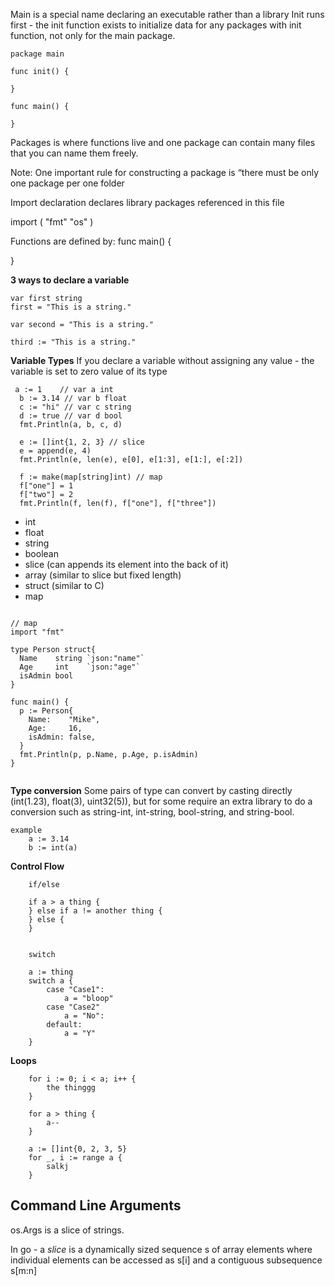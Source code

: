 Main is a special name declaring an executable rather than a library
Init runs first - the init function exists to initialize data for any packages with init function, not only for the main package.

```
package main

func init() {

}

func main() {

}
```

Packages is where functions live and one package can contain many files that you can name them freely.

Note: One important rule for constructing a package is “there must be only one package per one folder


Import declaration declares library packages referenced in this file

import (
    "fmt"
    "os"
)

Functions are defined by:
func main() {

}

**3 ways to declare a variable**

```
var first string 
first = "This is a string."

var second = "This is a string."

third := "This is a string."
```

**Variable Types**
If you declare a variable without assigning any value - the variable is set to zero value of its type
```
 a := 1    // var a int
  b := 3.14 // var b float
  c := "hi" // var c string
  d := true // var d bool
  fmt.Println(a, b, c, d)

  e := []int{1, 2, 3} // slice
  e = append(e, 4)
  fmt.Println(e, len(e), e[0], e[1:3], e[1:], e[:2])
  
  f := make(map[string]int) // map
  f["one"] = 1
  f["two"] = 2
  fmt.Println(f, len(f), f["one"], f["three"])
```
- int
- float
- string
- boolean
- slice (can appends its element into the back of it)
- array (similar to slice but fixed length)
- struct (similar to C)
- map
```

// map
import "fmt"

type Person struct{
  Name    string `json:"name"`
  Age     int    `json:"age"`
  isAdmin bool
}

func main() {
  p := Person{
    Name:    "Mike",
    Age:     16,
    isAdmin: false,
  }
  fmt.Println(p, p.Name, p.Age, p.isAdmin)
}


```

**Type conversion**
Some pairs of type can convert by casting directly (int(1.23), float(3), uint32(5)), but for some require an extra library to do a conversion such as string-int, int-string, bool-string, and string-bool.
```
example
    a := 3.14
    b := int(a)
```

**Control Flow**

```
    if/else 

    if a > a thing {
    } else if a != another thing {
    } else {
    }


    switch

    a := thing 
    switch a {
        case "Case1":
            a = "bloop"
        case "Case2"
            a = "No":
        default:
            a = "Y"
    }
```

**Loops**
```
    for i := 0; i < a; i++ {
        the thinggg
    }

    for a > thing {
        a--
    }

    a := []int{0, 2, 3, 5}
    for _, i := range a {
        salkj
    }
```
## Command Line Arguments
os.Args is a slice of strings.

In go - a *slice* is a dynamically sized sequence s of array elements where individual elements can be accessed as s[i] and a contiguous subsequence s[m:n]
